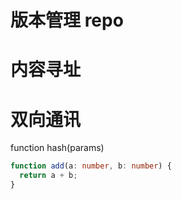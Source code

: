# 版本管理 repo

# 内容寻址

# 双向通讯

function hash(params)

```ts
function add(a: number, b: number) {
  return a + b;
}
```
